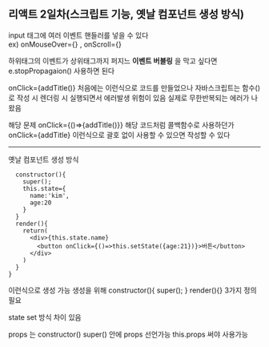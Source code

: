 ## 리액트 2일차(스크립트 기능, 옛날 컴포넌트 생성 방식)

input 태그에 여러 이벤트 핸들러를 넣을 수 있다  
ex) onMouseOver={} , onScroll={}  

하위태그의 이벤트가 상위태그까지 퍼지느 **이벤트 버블링** 을 막고 싶다면 e.stopPropagaion() 사용하면 된다  

onClick={addTitle()} 처음에는 이런식으로 코드를 만들었으나 자바스크립트는 함수() 로 작성 시 렌더링 시 실행되면서 에러발생 위험이 있음
실제로 무한반복되는 에러가 나왔음  

해당 문제 onClick={()=>{addTitle()}} 해당 코드처럼 콜백함수로 사용하던가 onClick={addTitle} 이런식으로 괄호 없이 사용할 수 있으면 작성할 수 있다
***  
옛날 컴포넌트 생성 방식  
```class Modal2 extends React.Component{
  constructor(){
    super();
    this.state={
      name:'kim',
      age:20
    }
  }
  render(){
    return(
      <div>{this.state.name}
        <button onClick={()=>this.setState({age:21})}>버튼</button>
      </div>
    )
  }
}
```
이런식으로 생성 가능 생성을 위해 constructor(){ super(); } render(){} 3가지 정의 필요  

state set 방식 차이 있음  

props 는 constructor() super() 안에 props 선언가능 this.props 써야 사용가능

